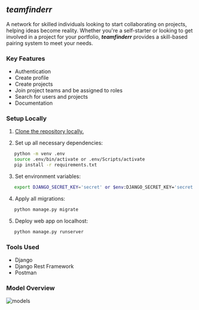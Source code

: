 ## *teamfinderr* 
A network for skilled individuals looking to start collaborating on projects, helping ideas become reality. Whether you're a self-starter or looking to get involved in a project for your portfolio, ***teamfinderr*** provides a skill-based pairing system to meet your needs.

### Key Features

- Authentication
- Create profile
- Create projects
- Join project teams and be assigned to roles
- Search for users and projects
- Documentation

### Setup Locally

1. [Clone the repository locally.](https://docs.github.com/en/free-pro-team@latest/github/creating-cloning-and-archiving-repositories/cloning-a-repository)

2. Set up all necessary dependencies:
 ```sh
    python -m venv .env
    source .env/bin/activate or .env/Scripts/activate
    pip install -r requirements.txt
 ```

3. Set environment variables:
```sh
   export DJANGO_SECRET_KEY='secret' or $env:DJANGO_SECRET_KEY='secret'
```

4. Apply all migrations:
```sh
   python manage.py migrate
```

5. Deploy web app on localhost:
```sh
   python manage.py runserver
```

### Tools Used

- Django
- Django Rest Framework
- Postman

### Model Overview
![models](https://user-images.githubusercontent.com/78368044/114190867-b4328380-9943-11eb-8296-5400710dcffc.png)

